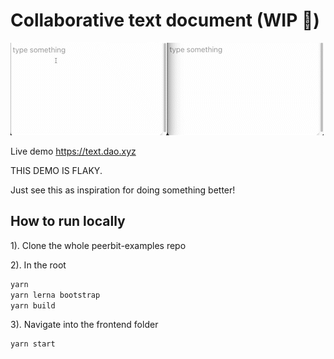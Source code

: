# Collaborative text document (WIP 🚧)

![demo](./demo.gif)

Live demo https://text.dao.xyz

THIS DEMO IS FLAKY.

Just see this as inspiration for doing something better!


## How to run locally 

1). 
Clone the whole peerbit-examples repo 

2). 
In the root 
```sh 
yarn
yarn lerna bootstrap
yarn build
```

3). 
Navigate into the frontend folder
```
yarn start
```
